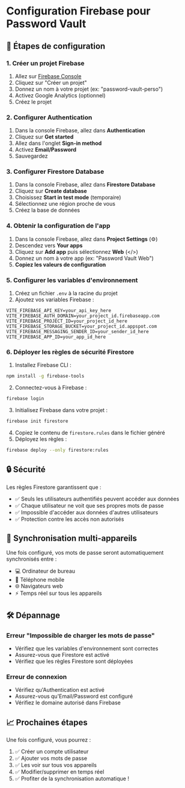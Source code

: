 # Configuration Firebase pour Password Vault

## 🚀 Étapes de configuration

### 1. Créer un projet Firebase
1. Allez sur [Firebase Console](https://console.firebase.google.com/)
2. Cliquez sur "Créer un projet"
3. Donnez un nom à votre projet (ex: "password-vault-perso")
4. Activez Google Analytics (optionnel)
5. Créez le projet

### 2. Configurer Authentication
1. Dans la console Firebase, allez dans **Authentication**
2. Cliquez sur **Get started**
3. Allez dans l'onglet **Sign-in method**
4. Activez **Email/Password**
5. Sauvegardez

### 3. Configurer Firestore Database
1. Dans la console Firebase, allez dans **Firestore Database**
2. Cliquez sur **Create database**
3. Choisissez **Start in test mode** (temporaire)
4. Sélectionnez une région proche de vous
5. Créez la base de données

### 4. Obtenir la configuration de l'app
1. Dans la console Firebase, allez dans **Project Settings** (⚙️)
2. Descendez vers **Your apps**
3. Cliquez sur **Add app** puis sélectionnez **Web** (</>)
4. Donnez un nom à votre app (ex: "Password Vault Web")
5. **Copiez les valeurs de configuration**

### 5. Configurer les variables d'environnement
1. Créez un fichier `.env` à la racine du projet
2. Ajoutez vos variables Firebase :

```env
VITE_FIREBASE_API_KEY=your_api_key_here
VITE_FIREBASE_AUTH_DOMAIN=your_project_id.firebaseapp.com
VITE_FIREBASE_PROJECT_ID=your_project_id_here
VITE_FIREBASE_STORAGE_BUCKET=your_project_id.appspot.com
VITE_FIREBASE_MESSAGING_SENDER_ID=your_sender_id_here
VITE_FIREBASE_APP_ID=your_app_id_here
```

### 6. Déployer les règles de sécurité Firestore
1. Installez Firebase CLI :
```bash
npm install -g firebase-tools
```

2. Connectez-vous à Firebase :
```bash
firebase login
```

3. Initialisez Firebase dans votre projet :
```bash
firebase init firestore
```

4. Copiez le contenu de `firestore.rules` dans le fichier généré
5. Déployez les règles :
```bash
firebase deploy --only firestore:rules
```

## 🔒 Sécurité

Les règles Firestore garantissent que :
- ✅ Seuls les utilisateurs authentifiés peuvent accéder aux données
- ✅ Chaque utilisateur ne voit que ses propres mots de passe
- ✅ Impossible d'accéder aux données d'autres utilisateurs
- ✅ Protection contre les accès non autorisés

## 📱 Synchronisation multi-appareils

Une fois configuré, vos mots de passe seront automatiquement synchronisés entre :
- 💻 Ordinateur de bureau
- 📱 Téléphone mobile
- 🌐 Navigateurs web
- ⚡ Temps réel sur tous les appareils

## 🛠️ Dépannage

### Erreur "Impossible de charger les mots de passe"
- Vérifiez que les variables d'environnement sont correctes
- Assurez-vous que Firestore est activé
- Vérifiez que les règles Firestore sont déployées

### Erreur de connexion
- Vérifiez qu'Authentication est activé
- Assurez-vous qu'Email/Password est configuré
- Vérifiez le domaine autorisé dans Firebase

## 📈 Prochaines étapes

Une fois configuré, vous pourrez :
1. ✅ Créer un compte utilisateur
2. ✅ Ajouter vos mots de passe
3. ✅ Les voir sur tous vos appareils
4. ✅ Modifier/supprimer en temps réel
5. ✅ Profiter de la synchronisation automatique ! 